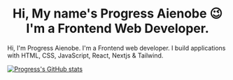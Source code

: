 <h1 align="center">Hi, My name's Progress Aienobe 😉<br>I'm a Frontend Web Developer.</h1>
Hi, I'm Progress Aienobe. I'm a Frontend web developer. I build applications with HTML, CSS, JavaScript, React, Nextjs & Tailwind.

<!---
Paienobe/Paienobe is a ✨ special ✨ repository because its `README.md` (this file) appears on your GitHub profile.
You can click the Preview link to take a look at your changes.
--->
[![Progress's GitHub stats](https://github-readme-stats.vercel.app/api?username=Paienobe&count_private=true&show_icons=true&show_icons=true&theme=dracula)](https://github.com/anuraghazra/github-readme-stats)
